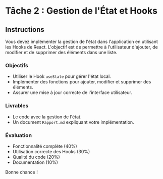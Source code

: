 # Tâche 2 : Gestion de l'État et Hooks

## Instructions

Vous devez implémenter la gestion de l'état dans l'application en utilisant les Hooks de React. L'objectif est de permettre à l'utilisateur d'ajouter, de modifier et de supprimer des éléments dans une liste.

### Objectifs

- Utiliser le Hook `useState` pour gérer l'état local.
- Implémenter des fonctions pour ajouter, modifier et supprimer des éléments.
- Assurer une mise à jour correcte de l'interface utilisateur.

### Livrables

- Le code avec la gestion de l'état.
- Un document `Rapport.md` expliquant votre implémentation.

### Évaluation

- Fonctionnalité complète (40%)
- Utilisation correcte des Hooks (30%)
- Qualité du code (20%)
- Documentation (10%)

Bonne chance !
